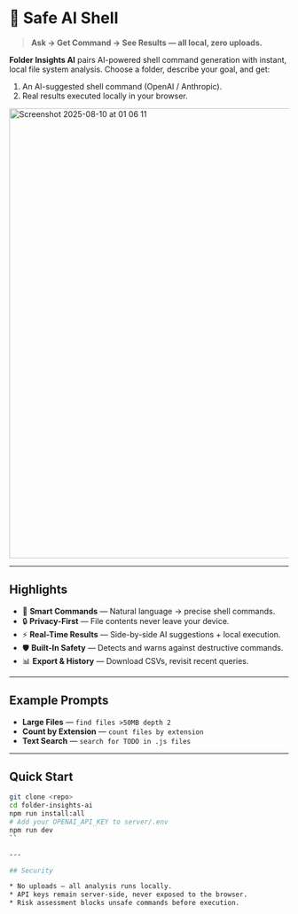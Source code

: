 # 📂 Safe AI Shell

> **Ask → Get Command → See Results — all local, zero uploads.**

**Folder Insights AI** pairs AI-powered shell command generation with instant, local file system analysis.
Choose a folder, describe your goal, and get:

1. An AI-suggested shell command (OpenAI / Anthropic).
2. Real results executed locally in your browser.

<img width="1512" height="812" alt="Screenshot 2025-08-10 at 01 06 11" src="https://github.com/user-attachments/assets/f0583298-e933-484a-9887-586dc1735377" />


---

## Highlights

* 🤖 **Smart Commands** — Natural language → precise shell commands.
* 🔒 **Privacy-First** — File contents never leave your device.
* ⚡ **Real-Time Results** — Side-by-side AI suggestions + local execution.
* 🛡️ **Built-In Safety** — Detects and warns against destructive commands.
* 📊 **Export & History** — Download CSVs, revisit recent queries.

---

## Example Prompts

* **Large Files** — `find files >50MB depth 2`
* **Count by Extension** — `count files by extension`
* **Text Search** — `search for TODO in .js files`

---

## Quick Start

```bash
git clone <repo>
cd folder-insights-ai
npm run install:all
# Add your OPENAI_API_KEY to server/.env 
npm run dev
``

---

## Security

* No uploads — all analysis runs locally.
* API keys remain server-side, never exposed to the browser.
* Risk assessment blocks unsafe commands before execution.
